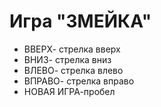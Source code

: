# Игра "ЗМЕЙКА"


+ ВВЕРХ- стрелка вверх
+ ВНИЗ- стрелка вниз
+ ВЛЕВО- стрелка влево
+ ВПРАВО- стрелка вправо
+ НОВАЯ ИГРА-пробел
